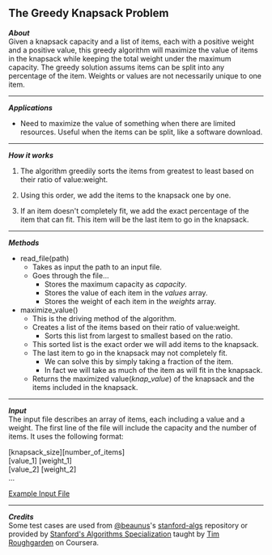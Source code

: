 ## The Greedy Knapsack Problem  
_**About**_  
Given a knapsack capacity and a list of items, each with a positive weight and a positive value, this greedy algorithm will maximize the value of items in the knapsack while keeping the total weight under the maximum capacity. The greedy solution assums items can be split into any percentage of the item. Weights or values are not necessarily unique to one item.  

---  

_**Applications**_  
- Need to maximize the value of something when there are limited resources. Useful when the items can be split, like a software download.  

---  

_**How it works**_  
1. The algorithm greedily sorts the items from greatest to least based on their ratio of value:weight.  

1. Using this order, we add the items to the knapsack one by one.  

1. If an item doesn't completely fit, we add the exact percentage of the item that can fit. This item will be the last item to go in the knapsack.  

---  

_**Methods**_  
- read_file(path)  
    - Takes as input the path to an input file.  
    - Goes through the file...  
        - Stores the maximum capacity as _capacity_.  
        - Stores the value of each item in the _values_ array.  
        - Stores the weight of each item in the _weights_ array.  
- maximize_value()  
    - This is the driving method of the algorithm.  
    - Creates a list of the items based on their ratio of value:weight.  
        - Sorts this list from largest to smallest based on the ratio.  
    - This sorted list is the exact order we will add items to the knapsack.  
    - The last item to go in the knapsack may not completely fit.  
        - We can solve this by simply taking a fraction of the item.  
        - In fact we will take as much of the item as will fit in the knapsack.  
    - Returns the maximized value(_knap\_value_) of the knapsack and the items included in the knapsack.  

---  

_**Input**_  
The input file describes an array of items, each including a value and a weight. The first line of the file will include the capacity and the number of items. It uses the following format:  

\[knapsack_size\]\[number_of_items\]  
\[value_1\] \[weight_1\]  
\[value_2\] \[weight_2\]  
...  

[Example Input File]( https://github.com/keshprad/Algorithms/blob/master/GreedyKnapsack/testCases/test2.txt )  

---  

_**Credits**_  
Some test cases are used from [@beaunus]( https://github.com/beaunus )'s [stanford-algs]( https://github.com/beaunus/stanford-algs ) repository or provided by [Stanford's Algorithms Specialization]( https://www.coursera.org/specializations/algorithms ) taught by [Tim Roughgarden]( https://www.linkedin.com/in/tim-roughgarden-1a594855 ) on Coursera.  

